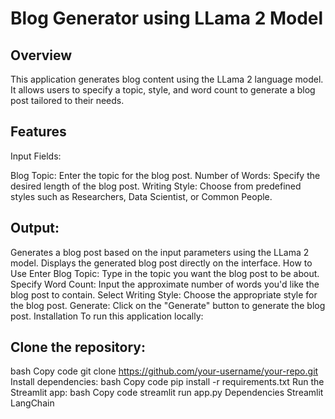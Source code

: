 # Blog Generator using LLama 2 Model

## Overview
This application generates blog content using the LLama 2 language model. It allows users to specify a topic, style, and word count to generate a blog post tailored to their needs.

## Features
Input Fields:

Blog Topic: Enter the topic for the blog post.
Number of Words: Specify the desired length of the blog post.
Writing Style: Choose from predefined styles such as Researchers, Data Scientist, or Common People.

## Output:

Generates a blog post based on the input parameters using the LLama 2 model.
Displays the generated blog post directly on the interface.
How to Use
Enter Blog Topic: Type in the topic you want the blog post to be about.
Specify Word Count: Input the approximate number of words you'd like the blog post to contain.
Select Writing Style: Choose the appropriate style for the blog post.
Generate: Click on the "Generate" button to generate the blog post.
Installation
To run this application locally:

## Clone the repository:
bash
Copy code
git clone https://github.com/your-username/your-repo.git
Install dependencies:
bash
Copy code
pip install -r requirements.txt
Run the Streamlit app:
bash
Copy code
streamlit run app.py
Dependencies
Streamlit
LangChain
